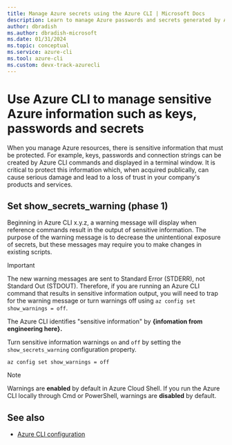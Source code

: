 ```yaml
---
title: Manage Azure secrets using the Azure CLI | Microsoft Docs
description: Learn to manage Azure passwords and secrets generated by Azure CLI commands.
author: dbradish
ms.author: dbradish-microsoft
ms.date: 01/31/2024
ms.topic: conceptual
ms.service: azure-cli
ms.tool: azure-cli
ms.custom: devx-track-azurecli
---
```


# Use Azure CLI to manage sensitive Azure information such as keys, passwords and secrets

When you manage Azure resources, there is sensitive information that must be protected. For example, keys, passwords and connection strings can be created by Azure CLI commands and displayed in a terminal window.
It is critical to protect this information which, when acquired publically, can cause serious damage and lead to a loss of trust in your company's products and services.

## Set show_secrets_warning (phase 1)

Beginning in Azure CLI x.y.z, a warning message will display when reference commands result in the output of sensitive information. The purpose of the warning message is to decrease the unintentional exposure of secrets, but these messages may require you to make changes in existing scripts.

> [!IMPORTANT]
> The new warning messages are sent to Standard Error (STDERR), not Standard Out (STDOUT).
> Therefore, if you are running an Azure CLI command that results in sensitive information output, you will need to trap for the warning message or turn warnings off using `az config set show_warnings = off`.

The Azure CLI identifies "sensitive information" by **{infomation from engineering here}.**

Turn sensitive information warnings `on` and `off` by setting the `show_secrets_warning` configuration property.

```azurecli-interactive
az config set show_warnings = off
```

> [!NOTE]
> Warnings are **enabled** by default in Azure Cloud Shell. If you run the Azure CLI locally through Cmd or PowerShell, warnings are **disabled** by default.

## See also

* [Azure CLI configuration](./azure-cli-configuration.md)
